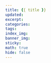 ```yaml
---
title: {{ title }}
updated: 
excerpt:
categories:
tags:
index_img:
banner_img:
sticky:
math: true
hide: false
---
```

